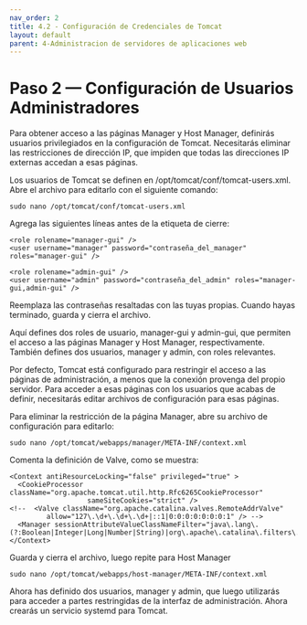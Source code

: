 ```yaml
---
nav_order: 2
title: 4.2 - Configuración de Credenciales de Tomcat
layout: default
parent: 4-Administracion de servidores de aplicaciones web
---
```


# Paso 2 — Configuración de Usuarios Administradores

Para obtener acceso a las páginas Manager y Host Manager, definirás usuarios privilegiados en la configuración de Tomcat. Necesitarás eliminar las restricciones de dirección IP, que impiden que todas las direcciones IP externas accedan a esas páginas.

Los usuarios de Tomcat se definen en /opt/tomcat/conf/tomcat-users.xml. Abre el archivo para editarlo con el siguiente comando:

```
sudo nano /opt/tomcat/conf/tomcat-users.xml
```

Agrega las siguientes líneas antes de la etiqueta de cierre:

```
<role rolename="manager-gui" />
<user username="manager" password="contraseña_del_manager" roles="manager-gui" />

<role rolename="admin-gui" />
<user username="admin" password="contraseña_del_admin" roles="manager-gui,admin-gui" />
```

Reemplaza las contraseñas resaltadas con las tuyas propias. Cuando hayas terminado, guarda y cierra el archivo.

Aquí defines dos roles de usuario, manager-gui y admin-gui, que permiten el acceso a las páginas Manager y Host Manager, respectivamente. También defines dos usuarios, manager y admin, con roles relevantes.

Por defecto, Tomcat está configurado para restringir el acceso a las páginas de administración, a menos que la conexión provenga del propio servidor. Para acceder a esas páginas con los usuarios que acabas de definir, necesitarás editar archivos de configuración para esas páginas.

Para eliminar la restricción de la página Manager, abre su archivo de configuración para editarlo:

```
sudo nano /opt/tomcat/webapps/manager/META-INF/context.xml
```

Comenta la definición de Valve, como se muestra:

```
<Context antiResourceLocking="false" privileged="true" >
  <CookieProcessor className="org.apache.tomcat.util.http.Rfc6265CookieProcessor"
                   sameSiteCookies="strict" />
<!--  <Valve className="org.apache.catalina.valves.RemoteAddrValve"
         allow="127\.\d+\.\d+\.\d+|::1|0:0:0:0:0:0:0:1" /> -->
  <Manager sessionAttributeValueClassNameFilter="java\.lang\.(?:Boolean|Integer|Long|Number|String)|org\.apache\.catalina\.filters\.Csrf>
</Context>
```

Guarda y cierra el archivo, luego repite para Host Manager

```
sudo nano /opt/tomcat/webapps/host-manager/META-INF/context.xml
```

Ahora has definido dos usuarios, manager y admin, que luego utilizarás para acceder a partes restringidas de la interfaz de administración. Ahora crearás un servicio systemd para Tomcat.